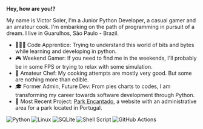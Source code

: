 **Hey, how are you!?**

My name is Victor Soler, I'm a Junior Python Developer, a casual gamer and an amateur cook. I'm embarking on the path of programming in pursuit of a dream.
I live in Guarulhos, São Paulo - Brazil. 


- 👨🏽‍💻 Code Apprentice: Trying to understand this world of bits and bytes while learning and developing in python.
- 🎮 Weekend Gamer: If you need to find me in the weekends, I'll probably be in some FPS or trying to relax with some simulation.
- 🍳 Amateur Chef: My cooking attempts are mostly very good. But some are nothing more than edible.
- 🎓 Former Admin, Future Dev: From pies charts to codes, I am transforming my career towards software development through Python.
- 🚧 Most Recent Project: [Park Encantado](https://github.com/vmagueta/parkencantado), a website with an administrative area for a park located in Portugal.


![Python](https://img.shields.io/badge/python-3670A0?style=for-the-badge&logo=python&logoColor=ffdd54) ![Linux](https://img.shields.io/badge/Linux-FCC624?style=for-the-badge&logo=linux&logoColor=black) ![SQLite](https://img.shields.io/badge/sqlite-%2307405e.svg?style=for-the-badge&logo=sqlite&logoColor=white) ![Shell Script](https://img.shields.io/badge/shell_script-%23121011.svg?style=for-the-badge&logo=gnu-bash&logoColor=white) ![GitHub Actions](https://img.shields.io/badge/github%20actions-%232671E5.svg?style=for-the-badge&logo=githubactions&logoColor=white) 
